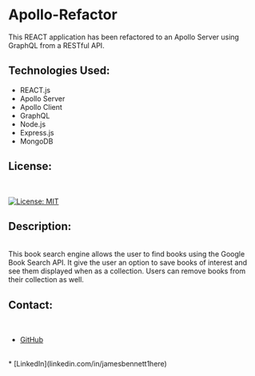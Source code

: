 # Apollo-Refactor

This REACT application has been refactored to an Apollo Server using GraphQL from a RESTful API.

## Technologies Used:

* REACT.js
* Apollo Server
* Apollo Client
* GraphQL
* Node.js
* Express.js
* MongoDB

## License:
<br>

[![License: MIT](https://img.shields.io/badge/License-MIT-yellow.svg)](https://opensource.org/licenses/MIT)
<br>
## Description:
<br>
This book search engine allows the user to find books using the Google Book Search API. It give the user an option to save books of interest and see them displayed when as a collection. Users can remove books from their collection as well.

<br>

## Contact:
<br>

* [GitHub](https://github.com/OnlyMeHere)
<br>
* [LinkedIn](linkedin.com/in/jamesbennett1here)
